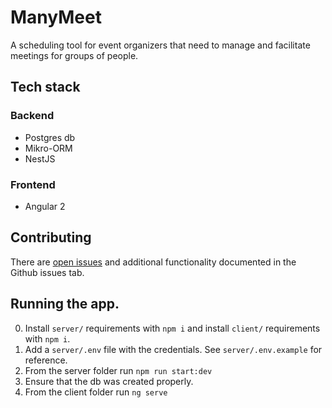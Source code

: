 # ManyMeet

A scheduling tool for event organizers that need to manage and facilitate meetings for groups of people.

## Tech stack
### Backend
 - Postgres db
 - Mikro-ORM
 - NestJS

 ### Frontend
 - Angular 2

## Contributing
There are [open issues](https://github.com/Roznoshchik/ManyMeet/issues) and additional functionality documented in the Github issues tab. 

## Running the app. 
0. Install `server/` requirements with  `npm i` and install `client/` requirements with `npm i`.
1. Add a `server/.env` file with the credentials. See `server/.env.example` for reference.
2. From the server folder run `npm run start:dev`
3. Ensure that the db was created properly. 
4. From the client folder run `ng serve`

